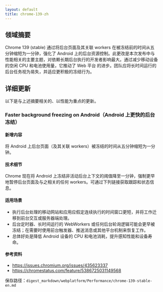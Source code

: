 ```yaml
---
layout: default
title: chrome-139-zh
---
```


## 领域摘要

Chrome 139 (stable) 通过将后台页面及其关联 workers 在被冻结前的时间从五分钟缩短为一分钟，强化了 Android 上的后台资源控制。此更改是本次发布中与性能相关的主要主题，对依赖长期后台执行的开发者影响最大。通过减少移动设备的空闲 CPU 和电池使用量，它推动了 Web 平台 的进步。团队应将长时间运行的后台任务视为易失，并适应更积极的冻结行为。

## 详细更新

以下是与上述摘要相关的、以性能为重点的更新。

### Faster background freezing on Android（Android 上更快的后台冻结）

#### 新增内容
将 Android 上后台页面（及其关联 workers）被冻结的时间从五分钟缩短为一分钟。

#### 技术细节
Chrome 现在将 Android 上冻结非活动后台上下文的阈值降至一分钟，强制更早地暂停后台页面及与之相关的任何 workers。可通过下列链接获取跟踪和状态信息。

#### 适用场景
- 执行后台处理的移动网站和应用应假定连续执行的时间窗口更短，并将工作迁移到前台交互或服务器端处理。  
- 后台定时器、长时间运行的 WebWorkers 或任何后台轮询逻辑可能会更早被冻结；在需要时使用前台触发器、推送消息或其他平台机制来恢复工作。  
- 总体好处是降低 Android 设备的 CPU 和电池消耗，提升感知性能和设备寿命。

#### 参考资料
- https://issues.chromium.org/issues/435623337
- https://chromestatus.com/feature/5386725031149568

保存路径：`digest_markdown/webplatform/Performance/chrome-139-stable-en.md`
